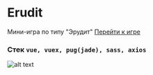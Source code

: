 # Erudit 

Мини-игра по типу "Эрудит"  [Перейти к игре](https://hastes.github.io/vue-word-game-prod/)
### Стек `vue, vuex, pug(jade), sass, axios`

![alt text](https://drive.google.com/file/d/13qurCwUTEuvj74OaxE5KI1Qrv-SumwU3/view?usp=sharing)

